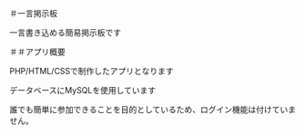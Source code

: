 ＃一言掲示板

一言書き込める簡易掲示板です

＃＃アプリ概要

PHP/HTML/CSSで制作したアプリとなります

データベースにMySQLを使用しています

誰でも簡単に参加できることを目的としているため、ログイン機能は付けていません。
